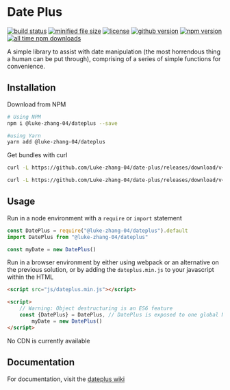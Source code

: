 # Date Plus

<p>
    <a href="https://github.com/Luke-zhang-04/date-plus/actions?query=workflow%3A%22Node.js+CI%22"><img src="https://img.shields.io/github/workflow/status/luke-zhang-04/date-plus/Node.js CI?logo=github" alt="build status"/></a>
    <a href="https://github.com/Luke-zhang-04/date-plus/blob/master/dist/dateplus.bundle.min.js"><img src="https://img.shields.io/github/size/luke-zhang-04/date-plus/dist/dateplus.bundle.min.js?label=dateplus.bundle.min.js" alt="minified file size"/></a>
    <a href="https://github.com/Luke-zhang-04/date-plus/blob/master/LICENSE"><img src="https://img.shields.io/github/license/luke-zhang-04/date-plus" alt="license"/></a>
    <a href="https://www.npmjs.com/package/@luke-zhang-04/dateplus"><img src="https://img.shields.io/github/v/release/luke-zhang-04/date-plus?include_prereleases" alt="github version"></a>
    <a href="https://www.npmjs.com/package/@luke-zhang-04/dateplus"><img src="https://img.shields.io/npm/v/@luke-zhang-04/dateplus?logo=npm" alt="npm version"/></a>
    <a href="https://www.npmjs.com/package/@luke-zhang-04/dateplus"><img src="https://img.shields.io/npm/dt/@luke-zhang-04/dateplus" alt="all time npm downloads"/></a>
</p>

A simple library to assist with date manipulation (the most horrendous thing a human can be put through), comprising of a series of simple functions for convenience.

## Installation
Download from NPM
```bash
# Using NPM
npm i @luke-zhang-04/dateplus --save

#using Yarn
yarn add @luke-zhang-04/dateplus
```

Get bundles with curl
```bash
curl -L https://github.com/Luke-zhang-04/date-plus/releases/download/v<VERSION_NAME>/dateplus.bundle.min.js -O js/dateplus.bundle.min.js # Download minified file (recommended)

curl -L https://github.com/Luke-zhang-04/date-plus/releases/download/v<VERSION_NAME>/dateplus.bundle.js -O js/dateplus.bundle.js # Download not minfiied file (not recommended for production)
```

## Usage
Run in a node environment with a `require` or `import` statement
```js
const DatePlus = require("@luke-zhang-04/dateplus").default
import DatePlus from "@luke-zhang-04/dateplus"

const myDate = new DatePlus()
```

Run in a browser environment by either using webpack or an alternative on the previous solution, or by adding the `dateplus.min.js` to your javascript within the HTML
```html
<script src="js/dateplus.min.js"></script>

<script>
    // Warning: Object destructuring is an ES6 feature
    const {DatePlus} = DatePlus, // DatePlus is exposed to one global Namespace
        myDate = new DatePlus()
</script>
```

No CDN is currently available


## Documentation
For documentation, visit the [dateplus wiki](https://github.com/Luke-zhang-04/date-plus/wiki)
